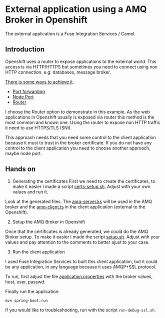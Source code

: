 # External application using a AMQ Broker in Openshift

The external application is a Fuse Integration Services / Camel.

## Introduction

Openshift uses a router to expose applications to the external world. This access is via HTTP/HTTPS 
but sometimes you need to connect using non HTTP connection. e.g: databases, message broker.

[There is some ways to achieve it](https://docs.openshift.com/container-platform/latest/dev_guide/expose_service/index.html).

* [Port forwarding](https://docs.openshift.com/container-platform/latest/dev_guide/port_forwarding.html)
* [Node Port](https://docs.openshift.com/container-platform/latest/dev_guide/expose_service/expose_internal_ip_nodeport.html)
* [Router](https://docs.openshift.com/container-platform/latest/dev_guide/expose_service/expose_internal_ip_router.html#getting-traffic-into-cluster-router)

I choose the Router option to demonstrate in this example. As the web applications in Openshift usually is exposed via router 
this method is the most common and known one. Using the router to expose non HTTP traffic it need to use HTTPS/TLS (SNI).

This approach needs that you need some control to the client application because it must to trust in the 
broker certificate. If you do not have any control to the client application you need to choose another approach, maybe 
node port.

## Hands on

1) Generating the certificates
First we need to create the certificates, to make it easier I made a script [certs-setup.sh](./openshift-setup/certs-setup.sh). Adjust with your own values and run it.
    
Look at the generated files. The [amq-server.ks](openshift-setup/amq-server.ks) will be used in the AMQ broker and the [amq-client.ts](openshift-setup/amq-client.ts)
in the client application (external to the Openshift).

2) Setup the AMQ Broker in Openshift

Once that the certificates is already generated, we could do the AMQ Broker setup. To make it easier I made the script [setup.sh](./openshift-setup/setup.sh). Adjust with your values and pay attention to the comments to better ajust to your case.

3) Run the client application 

I used Fuse Integration Services to built this client application, but it could be any application, in any language because it uses AMQP+SSL protocol.

To run, first adjust the file [application.properties](src/resources/application.properties) with the broker values, host, user, passwd.

Finally run the application: 

    mvn spring-boot:run

If you would like to troubleshooting, run with the script `run-debug-ssl.sh`.









